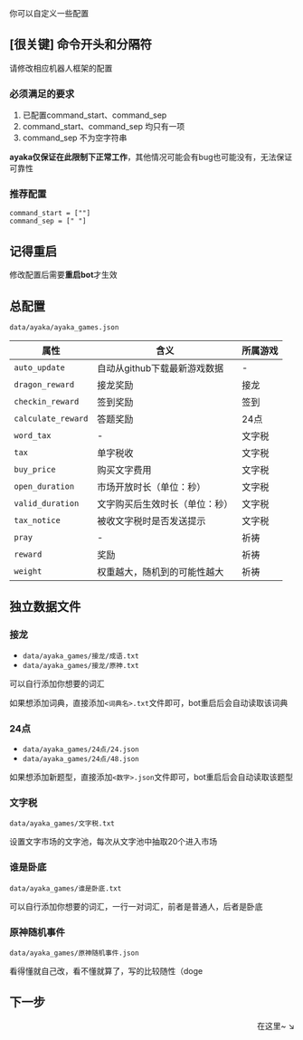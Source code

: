 你可以自定义一些配置

## [很关键] 命令开头和分隔符

请修改相应机器人框架的配置

### 必须满足的要求

1. 已配置command_start、command_sep
2. command_start、command_sep 均只有一项
3. command_sep 不为空字符串

**ayaka仅保证在此限制下正常工作**，其他情况可能会有bug也可能没有，无法保证可靠性

### 推荐配置

```
command_start = [""]
command_sep = [" "]
```

## 记得重启

修改配置后需要**重启bot**才生效

## 总配置

`data/ayaka/ayaka_games.json`

| 属性               | 含义                           | 所属游戏 |
| ------------------ | ------------------------------ | -------- |
| `auto_update`      | 自动从github下载最新游戏数据   | -        |
| `dragon_reward`    | 接龙奖励                       | 接龙     |
| `checkin_reward`   | 签到奖励                       | 签到     |
| `calculate_reward` | 答题奖励                       | 24点     |
| `word_tax`         | -                              | 文字税   |
| `tax`              | 单字税收                       | 文字税   |
| `buy_price`        | 购买文字费用                   | 文字税   |
| `open_duration`    | 市场开放时长（单位：秒）       | 文字税   |
| `valid_duration`   | 文字购买后生效时长（单位：秒） | 文字税   |
| `tax_notice`       | 被收文字税时是否发送提示       | 文字税   |
| `pray`             | -                              | 祈祷     |
| `reward`           | 奖励                           | 祈祷     |
| `weight`           | 权重越大，随机到的可能性越大   | 祈祷     |

## 独立数据文件

### 接龙

- `data/ayaka_games/接龙/成语.txt`
- `data/ayaka_games/接龙/原神.txt`

可以自行添加你想要的词汇

如果想添加词典，直接添加`<词典名>.txt`文件即可，bot重启后会自动读取该词典

### 24点

- `data/ayaka_games/24点/24.json`
- `data/ayaka_games/24点/48.json`

如果想添加新题型，直接添加`<数字>.json`文件即可，bot重启后会自动读取该题型

### 文字税

`data/ayaka_games/文字税.txt`

设置文字市场的文字池，每次从文字池中抽取20个进入市场

### 谁是卧底

`data/ayaka_games/谁是卧底.txt`

可以自行添加你想要的词汇，一行一对词汇，前者是普通人，后者是卧底

### 原神随机事件

`data/ayaka_games/原神随机事件.json`

看得懂就自己改，看不懂就算了，写的比较随性（doge

## 下一步

<div align="right">
    在这里~ ↘
</div>
